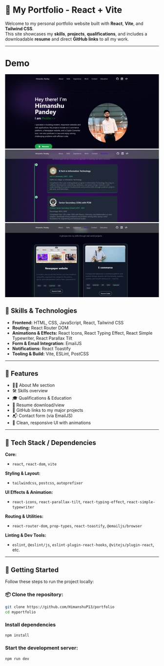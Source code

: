 # 💼 My Portfolio - React + Vite

Welcome to my personal portfolio website built with **React**, **Vite**, and **Tailwind CSS**.  
This site showcases my **skills**, **projects**, **qualifications**, and includes a downloadable **resume** and direct **GitHub links** to all my work.

---
# Demo
![Home](./screenshots/About.png)
![Projects](./screenshots/Education.png)
![Contact](./screenshots/Work.png)


## 🧠 Skills & Technologies

- **Frontend:** HTML, CSS, JavaScript, React, Tailwind CSS
- **Routing:** React Router DOM
- **Animations & Effects:** React Icons, React Typing Effect, React Simple Typewriter, React Parallax Tilt
- **Form & Email Integration:** EmailJS
- **Notifications:** React Toastify
- **Tooling & Build:** Vite, ESLint, PostCSS

---

## 📁 Features

- 🧑‍💼 About Me section
- 🛠️ Skills overview
- 🎓 Qualifications & Education
- 📄 Resume download/view
- 🔗 GitHub links to my major projects
- 📬 Contact form (via EmailJS)
- 🎨 Clean, responsive UI with animations

---

## 📂 Tech Stack / Dependencies

**Core:**
- `react`, `react-dom`, `vite`

**Styling & Layout:**
- `tailwindcss`, `postcss`, `autoprefixer`

**UI Effects & Animation:**
- `react-icons`, `react-parallax-tilt`, `react-typing-effect`, `react-simple-typewriter`

**Routing & Utilities:**
- `react-router-dom`, `prop-types`, `react-toastify`, `@emailjs/browser`

**Linting & Dev Tools:**
- `eslint`, `@eslint/js`, `eslint-plugin-react-hooks`, `@vitejs/plugin-react`, etc.

---

## 🚀 Getting  Started
Follow these steps to run the project locally:

 ### 📦 Clone the repository:

```bash
git clone https://github.com/HimanshuP13/portfolio
cd myportfolio

```
### Install dependencies
```bash
npm install
```
### Start the development server:

```bash
npm run dev
```
